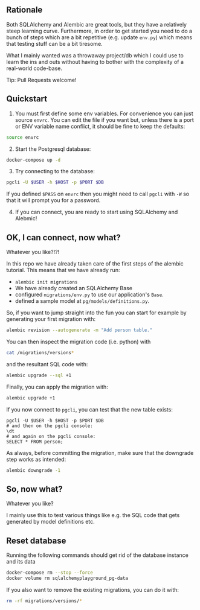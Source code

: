 ## Rationale

Both SQLAlchemy and Alembic are great tools, but they have a relatively steep learning curve.
Furthermore, in order to get started you need to do a bunch of steps which are a bit repetitive
(e.g. update `env.py`) which means that testing stuff can be a bit tiresome.

What I mainly wanted was a throwaway project/db which I could use to learn the ins and outs without
having to bother with the complexity of a real-world code-base.

Tip: Pull Requests welcome!

## Quickstart

1. You must first define some env variables. For convenience you can just source `envrc`.
   You can edit the file if you want but, unless there is a port or ENV variable name
   conflict, it should be fine to keep the defaults:

``` bash
source envrc
```

2. Start the Postgresql database:

``` bash
docker-compose up -d
```

3. Try connecting to the database:

``` bash
pgcli -U $USER -h $HOST -p $PORT $DB
```

If you defined `$PASS` on `envrc` then you might need to call `pgcli` with `-W` so that it will
prompt you for a password.

4. If you can connect, you are ready to start using SQLAlchemy and Alebmic!

## OK, I can connect, now what?

Whatever you like?!?!

In this repo we have already taken care of the first steps of the alembic tutorial.
This means that we have already run:

- `alembic init migrations`
- We have already created an SQLAlchemy Base
- configured `migrations/env.py` to use our application's `Base`.
- defined a sample model at `pg/models/definitions.py`.

So, if you want to jump straight into the fun you can start for example by generating your first
migration with:

``` bash
alembic revision --autogenerate -m "Add person table."
```

You can then inspect the migration code (i.e. python) with

``` bash
cat /migrations/versions*
```

and the resultant SQL code with:

``` bash
alembic upgrade --sql +1
```

Finally, you can apply the migration with:

``` bash
alembic upgrade +1
```

If you now connect to `pgcli`, you can test that the new table exists:
```
pgcli -U $USER -h $HOST -p $PORT $DB
# and then on the pgcli console:
\dt
# and again on the pgcli console:
SELECT * FROM person;
```

As always, before committing the migration, make sure that the downgrade step works as intended:

``` bash
alembic downgrade -1
```

## So, now what?

Whatever you like?

I mainly use this to test various things like e.g. the SQL code that gets generated by model
definitions etc.

## Reset database

Running the following commands should get rid of the database instance and its data

``` bash
docker-compose rm --stop --force
docker volume rm sqlalchemyplayground_pg-data
```

If you also want to remove the existing migrations, you can do it with:

``` bash
rm -rf migrations/versions/*
```


